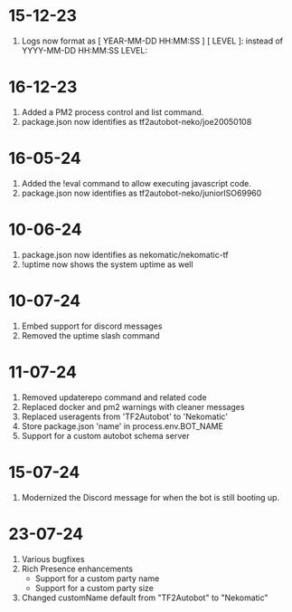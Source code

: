 # 15-12-23
1. Logs now format as [ YEAR-MM-DD HH:MM:SS ] [ LEVEL ]: instead of YYYY-MM-DD HH:MM:SS LEVEL:
# 16-12-23
1. Added a PM2 process control and list command.
2. package.json now identifies as tf2autobot-neko/joe20050108
# 16-05-24
1. Added the !eval command to allow executing javascript code.
2. package.json now identifies as tf2autobot-neko/juniorISO69960
# 10-06-24
1. package.json now identifies as nekomatic/nekomatic-tf
2. !uptime now shows the system uptime as well
# 10-07-24
1. Embed support for discord messages
2. Removed the uptime slash command
# 11-07-24
1. Removed updaterepo command and related code
2. Replaced docker and pm2 warnings with cleaner messages
3. Replaced useragents from 'TF2Autobot' to 'Nekomatic'
4. Store package.json 'name' in process.env.BOT_NAME
5. Support for a custom autobot schema server
# 15-07-24
1. Modernized the Discord message for when the bot is still booting up.
# 23-07-24
1. Various bugfixes
2. Rich Presence enhancements
    - Support for a custom party name
    - Support for a custom party size
3. Changed customName default from "TF2Autobot" to "Nekomatic"